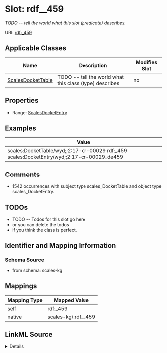 

# Slot: rdf__459


_TODO -- tell the world what this slot (predicate) describes._





URI: [rdf:_459](http://www.w3.org/1999/02/22-rdf-syntax-ns#_459)



<!-- no inheritance hierarchy -->





## Applicable Classes

| Name | Description | Modifies Slot |
| --- | --- | --- |
| [ScalesDocketTable](../classes/ScalesDocketTable.md) | TODO -- tell the world what this class (type) describes |  no  |







## Properties

* Range: [ScalesDocketEntry](../classes/ScalesDocketEntry.md)






## Examples

| Value |
| --- |
| scales:DocketTable/wyd;;2:17-cr-00029 rdf:_459 scales:DocketEntry/wyd;;2:17-cr-00029_de459 |

## Comments

* 1542 occurrences with subject type scales_DocketTable and object type scales_DocketEntry.

## TODOs

* TODO -- Todos for this slot go here
* or you can delete the todos
* if you think the class is perfect.

## Identifier and Mapping Information







### Schema Source


* from schema: scales-kg




## Mappings

| Mapping Type | Mapped Value |
| ---  | ---  |
| self | rdf:_459 |
| native | scales-kg/:rdf__459 |




## LinkML Source

<details>
```yaml
name: rdf__459
description: TODO -- tell the world what this slot (predicate) describes.
todos:
- TODO -- Todos for this slot go here
- or you can delete the todos
- if you think the class is perfect.
comments:
- 1542 occurrences with subject type scales_DocketTable and object type scales_DocketEntry.
examples:
- value: scales:DocketTable/wyd;;2:17-cr-00029 rdf:_459 scales:DocketEntry/wyd;;2:17-cr-00029_de459
from_schema: scales-kg
rank: 1000
slot_uri: rdf:_459
alias: rdf__459
domain_of:
- scales_DocketTable
range: scales_DocketEntry

```
</details>